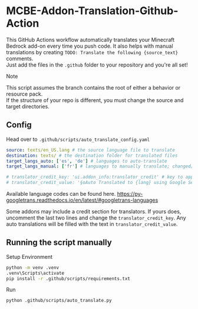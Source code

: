 # MCBE-Addon-Translation-Github-Action

This GitHub Actions workflow automatically translates your Minecraft Bedrock add-on every time you push code. It also helps with manual translations by creating `TODO: Translate the following {source_text}` comments.<br >
Just add the files in the `.github` folder to your repository and you're all set!

> [!NOTE]
> This script assumes the branch contains the root of either a behavior or resource pack.<br>
> If the structure of your repo is different, you must change the source and target directories.

## Config
Head over to `.github/scripts/auto_translate_config.yaml`
```yaml
source: texts/en_US.lang # the source language file to translate
destination: texts/ # the destination folder for translated files
target_langs_auto: ['es', 'de'] # languages to auto-translate
target_langs_manual: ['fr'] # languages to manually translate; changed/added lines will be left blank with a comment

# translator_credit_key: 'ui.addon_info:translator_credit' # key to append translator credit to
# translator_credit_value: '§oAuto Translated to {lang} using Google Services§r' # value format for credits
```

Available language codes can be found here. https://py-googletrans.readthedocs.io/en/latest/#googletrans-languages

Some addons may include a credit section for translators. If yours does, uncomment the last two lines and change the `translator_credit_key`. Any auto translations will be filled with the text in `translator_credit_value`.

## Running the script manually
Setup Environment
```bash
python -m venv .venv
.venv\Scripts\activate
pip install -r .github/scripts/requirements.txt
```

Run
```bash
python .github/scripts/auto_translate.py 
```
